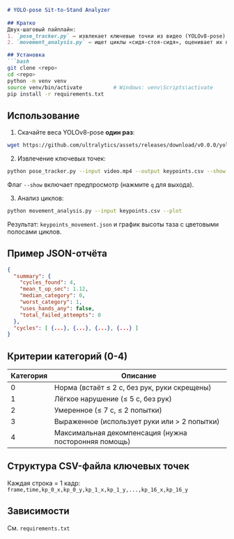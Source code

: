 ```markdown
# YOLO-pose Sit-to-Stand Analyzer  
 
## Кратко
Двух-шаговый пайплайн:  
1. `pose_tracker.py` — извлекает ключевые точки из видео (YOLOv8-pose) и сохраняет их в CSV.  
2. `movement_analysis.py` — ищет циклы «сидя-стоя-сидя», оценивает их по 5-бальной шкале (0 = норма, 4 = максимальная декомпенсация).

## Установка
```bash
git clone <repo>
cd <repo>
python -m venv venv
source venv/bin/activate          # Windows: venv\Scripts\activate
pip install -r requirements.txt
```

## Использование
1. Скачайте веса YOLOv8-pose **один раз**:
```bash
wget https://github.com/ultralytics/assets/releases/download/v0.0.0/yolov8s-pose.pt
```

2. Извлечение ключевых точек:
```bash
python pose_tracker.py --input video.mp4 --output keypoints.csv --show
```
Флаг `--show` включает предпросмотр (нажмите `q` для выхода).

3. Анализ циклов:
```bash
python movement_analysis.py --input keypoints.csv --plot
```
Результат: `keypoints_movement.json` и график высоты таза с цветовыми полосами циклов.

## Пример JSON-отчёта
```json
{
  "summary": {
    "cycles_found": 4,
    "mean_t_up_sec": 1.12,
    "median_category": 0,
    "worst_category": 1,
    "uses_hands_any": false,
    "total_failed_attempts": 0
  },
  "cycles": [ {...}, {...}, {...}, {...} ]
}
```

## Критерии категорий (0-4)
| Категория | Описание |
|-----------|----------|
| 0         | Норма (встаёт ≤ 2 с, без рук, руки скрещены) |
| 1         | Лёгкое нарушение (≤ 5 с, без рук) |
| 2         | Умеренное (≤ 7 с, ≤ 2 попытки) |
| 3         | Выраженное (использует руки или > 2 попытки) |
| 4         | Максимальная декомпенсация (нужна посторонняя помощь) |

## Структура CSV-файла ключевых точек
Каждая строка = 1 кадр:  
`frame,time,kp_0_x,kp_0_y,kp_1_x,kp_1_y,...,kp_16_x,kp_16_y`

## Зависимости
См. `requirements.txt`

